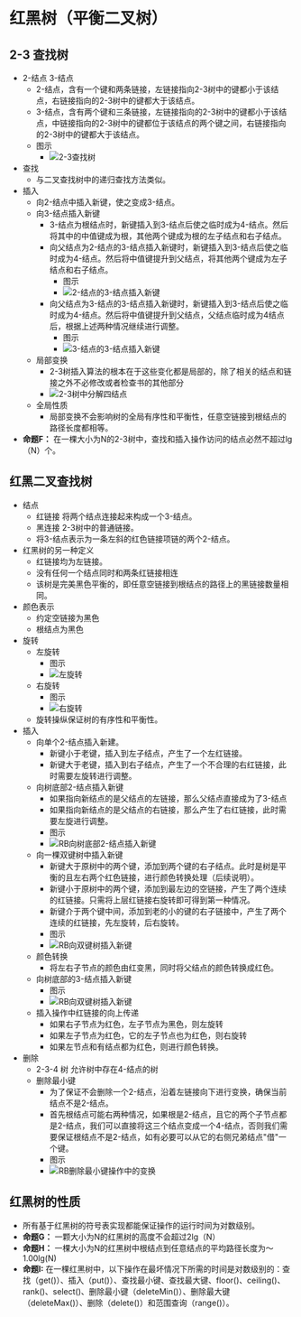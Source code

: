 # 红黑树（平衡二叉树）
## 2-3 查找树
+ 2-结点 3-结点
  + 2-结点，含有一个键和两条链接，左链接指向2-3树中的键都小于该结点，右链接指向的2-3树中的键都大于该结点。
  + 3-结点，含有两个键和三条链接，左链接指向的2-3树中的键都小于该结点，中链接指向的2-3树中的键都位于该结点的两个键之间，右链接指向的2-3树中的键都大于该结点。
  + 图示 
    + ![2-3查找树](image/2-3查找树.png)
+ 查找 
  + 与二叉查找树中的递归查找方法类似。
+ 插入
  + 向2-结点中插入新键，使之变成3-结点。
  + 向3-结点插入新键
    + 3-结点为根结点时，新键插入到3-结点后使之临时成为4-结点。然后将其中的中值键成为根，其他两个键成为根的左子结点和右子结点。
    + 向父结点为2-结点的3-结点插入新键时，新键插入到3-结点后使之临时成为4-结点。然后将中值键提升到父结点，将其他两个键成为左子结点和右子结点。
      + 图示
      + ![2-结点的3-结点插入新键](image/2-结点的3-结点插入新键.png)
    + 向父结点为3-结点的3-结点插入新键时，新键插入到3-结点后使之临时成为4-结点。然后将中值键提升到父结点，父结点临时成为4结点后，根据上述两种情况继续进行调整。
      + 图示
      + ![3-结点的3-结点插入新键](image/父结点为3-结点的3-结点插入新键.png)
  + 局部变换
    + 2-3树插入算法的根本在于这些变化都是局部的，除了相关的结点和链接之外不必修改或者检查书的其他部分
    + ![2-3树中分解四结点](image/2-3树中分解四结点.png)
  + 全局性质
    + 局部变换不会影响树的全局有序性和平衡性，任意空链接到根结点的路径长度都相等。
+ **命题F：** 在一棵大小为N的2-3树中，查找和插入操作访问的结点必然不超过lg（N）个。

## 红黑二叉查找树
+ 结点
  + 红链接 将两个结点连接起来构成一个3-结点。
  + 黑连接 2-3树中的普通链接。
  + 将3-结点表示为一条左斜的红色链接项链的两个2-结点。
+ 红黑树的另一种定义
  + 红链接均为左链接。
  + 没有任何一个结点同时和两条红链接相连
  + 该树是完美黑色平衡的，即任意空链接到根结点的路径上的黑链接数量相同。
+ 颜色表示
  + 约定空链接为黑色
  + 根结点为黑色
+ 旋转
  + 左旋转
    + 图示
    + ![左旋转](image/左旋转.png)
  + 右旋转
    + 图示
    + ![右旋转](image/右旋转.png)
  + 旋转操纵保证树的有序性和平衡性。
+ 插入
  + 向单个2-结点插入新建。
    + 新键小于老键，插入到左子结点，产生了一个左红链接。
    + 新键大于老键，插入到右子结点，产生了一个不合理的右红链接，此时需要左旋转进行调整。
  + 向树底部2-结点插入新键
    + 如果指向新结点的是父结点的左链接，那么父结点直接成为了3-结点
    + 如果指向新结点的是父结点的右链接，那么产生了右红链接，此时需要左旋进行调整。
    + 图示
    + ![RB向树底部2-结点插入新键](image/RB向树底部2-结点插入新键.png)
  + 向一棵双键树中插入新键
    + 新键大于原树中的两个键，添加到两个键的右子结点。此时是树是平衡的且左右两个红色链接，进行颜色转换处理（后续说明）。
    + 新键小于原树中的两个键，添加到最左边的空链接，产生了两个连续的红链接。只需将上层红链接右旋转即可得到第一种情况。
    + 新键介于两个键中间，添加到老的小的键的右子链接中，产生了两个连续的红链接，先左旋转，后右旋转。
    + 图示
    + ![RB向双键树插入新键](image/RB向双键树插入新键.png)
  + 颜色转换
    + 将左右子节点的颜色由红变黑，同时将父结点的颜色转换成红色。
  + 向树底部的3-结点插入新键
    + 图示
    + ![RB向双键树插入新键](image/RB向双键树插入新键.png)
  + 插入操作中红链接的向上传递
    + 如果右子节点为红色，左子节点为黑色，则左旋转
    + 如果左子节点为红色，它的左子节点也为红色，则右旋转
    + 如果左节点和有结点都为红色，则进行颜色转换。
+ 删除
  + 2-3-4 树  允许树中存在4-结点的树
  + 删除最小键
    + 为了保证不会删除一个2-结点，沿着左链接向下进行变换，确保当前结点不是2-结点。  
    + 首先根结点可能右两种情况，如果根是2-结点，且它的两个子节点都是2-结点，我们可以直接将这三个结点变成一个4-结点，否则我们需要保证根结点不是2-结点，如有必要可以从它的右侧兄弟结点"借"一个键。
    + 图示
    + ![RB删除最小键操作中的变换](image/RB删除最小键操作中的变换.png)
## 红黑树的性质
+ 所有基于红黑树的符号表实现都能保证操作的运行时间为对数级别。
+ **命题G：** 一颗大小为N的红黑树的高度不会超过2lg（N）
+ **命题H：** 一棵大小为N的红黑树中根结点到任意结点的平均路径长度为～1.00lg(N)
+ **命题I:** 在一棵红黑树中，以下操作在最坏情况下所需的时间是对数级别的：查找（get()）、插入（put()）、查找最小键、查找最大键、floor()、ceiling()、rank()、select()、删除最小键（deleteMin()）、删除最大键（deleteMax()）、删除（delete()）和范围查询（range()）。
